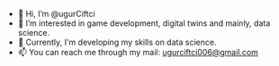 - 👋 Hi, I’m @ugurCiftci
- 👀 I’m interested in game development, digital twins and mainly, data science.
- 🌱 Currently, I'm developing my skills on data science.
- 📫 You can reach me through my mail: ugurciftci006@gmail.com

<!---
ugurciftci06/ugurciftci06 is a ✨ special ✨ repository because its `README.md` (this file) appears on your GitHub profile.
You can click the Preview link to take a look at your changes.
--->
